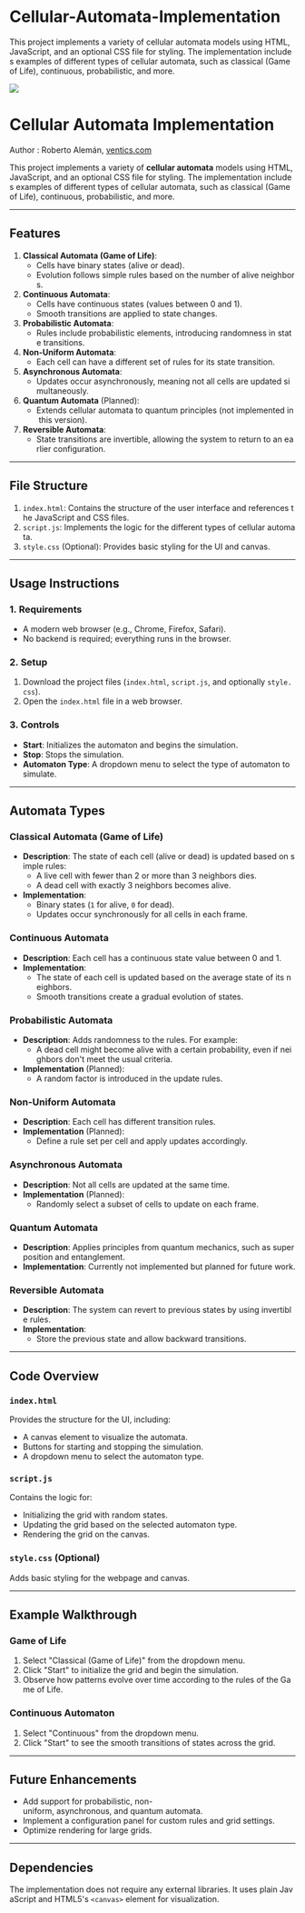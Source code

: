 # Cellular-Automata-Implementation
This project implements a variety of cellular automata models using HTML, JavaScript, and an optional CSS file for styling. The implementation includes examples of different types of cellular automata, such as classical (Game of Life), continuous, probabilistic, and more.
<p><img src="celullar_automata.jpg" /></p>
<h1>Cellular Automata Implementation</h1>
Author : Roberto Alemán, <a href="https://ventics.com/">ventics.com</a>

This project implements a variety of <strong>cellular automata</strong> models using HTML, JavaScript, and an optional CSS file for styling. The implementation includes examples of different types of cellular automata, such as classical (Game of Life), continuous, probabilistic, and more.

<hr />

<h2>Features</h2>
<ol>
 	<li><strong>Classical Automata (Game of Life)</strong>:
<ul>
 	<li>Cells have binary states (alive or dead).</li>
 	<li>Evolution follows simple rules based on the number of alive neighbors.</li>
</ul>
</li>
 	<li><strong>Continuous Automata</strong>:
<ul>
 	<li>Cells have continuous states (values between 0 and 1).</li>
 	<li>Smooth transitions are applied to state changes.</li>
</ul>
</li>
 	<li><strong>Probabilistic Automata</strong>:
<ul>
 	<li>Rules include probabilistic elements, introducing randomness in state transitions.</li>
</ul>
</li>
 	<li><strong>Non-Uniform Automata</strong>:
<ul>
 	<li>Each cell can have a different set of rules for its state transition.</li>
</ul>
</li>
 	<li><strong>Asynchronous Automata</strong>:
<ul>
 	<li>Updates occur asynchronously, meaning not all cells are updated simultaneously.</li>
</ul>
</li>
 	<li><strong>Quantum Automata</strong> (Planned):
<ul>
 	<li>Extends cellular automata to quantum principles (not implemented in this version).</li>
</ul>
</li>
 	<li><strong>Reversible Automata</strong>:
<ul>
 	<li>State transitions are invertible, allowing the system to return to an earlier configuration.</li>
</ul>
</li>
</ol>

<hr />

<h2>File Structure</h2>
<ol>
 	<li><code>index.html</code>: Contains the structure of the user interface and references the JavaScript and CSS files.</li>
 	<li><code>script.js</code>: Implements the logic for the different types of cellular automata.</li>
 	<li><code>style.css</code> (Optional): Provides basic styling for the UI and canvas.</li>
</ol>

<hr />

<h2>Usage Instructions</h2>
<h3>1. Requirements</h3>
<ul>
 	<li>A modern web browser (e.g., Chrome, Firefox, Safari).</li>
 	<li>No backend is required; everything runs in the browser.</li>
</ul>
<h3>2. Setup</h3>
<ol>
 	<li>Download the project files (<code>index.html</code>, <code>script.js</code>, and optionally <code>style.css</code>).</li>
 	<li>Open the <code>index.html</code> file in a web browser.</li>
</ol>
<h3>3. Controls</h3>
<ul>
 	<li><strong>Start</strong>: Initializes the automaton and begins the simulation.</li>
 	<li><strong>Stop</strong>: Stops the simulation.</li>
 	<li><strong>Automaton Type</strong>: A dropdown menu to select the type of automaton to simulate.</li>
</ul>

<hr />

<h2>Automata Types</h2>
<h3>Classical Automata (Game of Life)</h3>
<ul>
 	<li><strong>Description</strong>: The state of each cell (alive or dead) is updated based on simple rules:
<ul>
 	<li>A live cell with fewer than 2 or more than 3 neighbors dies.</li>
 	<li>A dead cell with exactly 3 neighbors becomes alive.</li>
</ul>
</li>
 	<li><strong>Implementation</strong>:
<ul>
 	<li>Binary states (<code>1</code> for alive, <code>0</code> for dead).</li>
 	<li>Updates occur synchronously for all cells in each frame.</li>
</ul>
</li>
</ul>
<h3>Continuous Automata</h3>
<ul>
 	<li><strong>Description</strong>: Each cell has a continuous state value between 0 and 1.</li>
 	<li><strong>Implementation</strong>:
<ul>
 	<li>The state of each cell is updated based on the average state of its neighbors.</li>
 	<li>Smooth transitions create a gradual evolution of states.</li>
</ul>
</li>
</ul>
<h3>Probabilistic Automata</h3>
<ul>
 	<li><strong>Description</strong>: Adds randomness to the rules. For example:
<ul>
 	<li>A dead cell might become alive with a certain probability, even if neighbors don't meet the usual criteria.</li>
</ul>
</li>
 	<li><strong>Implementation</strong> (Planned):
<ul>
 	<li>A random factor is introduced in the update rules.</li>
</ul>
</li>
</ul>
<h3>Non-Uniform Automata</h3>
<ul>
 	<li><strong>Description</strong>: Each cell has different transition rules.</li>
 	<li><strong>Implementation</strong> (Planned):
<ul>
 	<li>Define a rule set per cell and apply updates accordingly.</li>
</ul>
</li>
</ul>
<h3>Asynchronous Automata</h3>
<ul>
 	<li><strong>Description</strong>: Not all cells are updated at the same time.</li>
 	<li><strong>Implementation</strong> (Planned):
<ul>
 	<li>Randomly select a subset of cells to update on each frame.</li>
</ul>
</li>
</ul>
<h3>Quantum Automata</h3>
<ul>
 	<li><strong>Description</strong>: Applies principles from quantum mechanics, such as superposition and entanglement.</li>
 	<li><strong>Implementation</strong>: Currently not implemented but planned for future work.</li>
</ul>
<h3>Reversible Automata</h3>
<ul>
 	<li><strong>Description</strong>: The system can revert to previous states by using invertible rules.</li>
 	<li><strong>Implementation</strong>:
<ul>
 	<li>Store the previous state and allow backward transitions.</li>
</ul>
</li>
</ul>

<hr />

<h2>Code Overview</h2>
<h3><code>index.html</code></h3>
Provides the structure for the UI, including:
<ul>
 	<li>A canvas element to visualize the automata.</li>
 	<li>Buttons for starting and stopping the simulation.</li>
 	<li>A dropdown menu to select the automaton type.</li>
</ul>
<h3><code>script.js</code></h3>
Contains the logic for:
<ul>
 	<li>Initializing the grid with random states.</li>
 	<li>Updating the grid based on the selected automaton type.</li>
 	<li>Rendering the grid on the canvas.</li>
</ul>
<h3><code>style.css</code> (Optional)</h3>
Adds basic styling for the webpage and canvas.

<hr />

<h2>Example Walkthrough</h2>
<h3>Game of Life</h3>
<ol>
 	<li>Select "Classical (Game of Life)" from the dropdown menu.</li>
 	<li>Click "Start" to initialize the grid and begin the simulation.</li>
 	<li>Observe how patterns evolve over time according to the rules of the Game of Life.</li>
</ol>
<h3>Continuous Automaton</h3>
<ol>
 	<li>Select "Continuous" from the dropdown menu.</li>
 	<li>Click "Start" to see the smooth transitions of states across the grid.</li>
</ol>

<hr />

<h2>Future Enhancements</h2>
<ul>
 	<li>Add support for probabilistic, non-uniform, asynchronous, and quantum automata.</li>
 	<li>Implement a configuration panel for custom rules and grid settings.</li>
 	<li>Optimize rendering for large grids.</li>
</ul>

<hr />

<h2>Dependencies</h2>
The implementation does not require any external libraries. It uses plain JavaScript and HTML5's <code>&lt;canvas&gt;</code> element for visualization.
